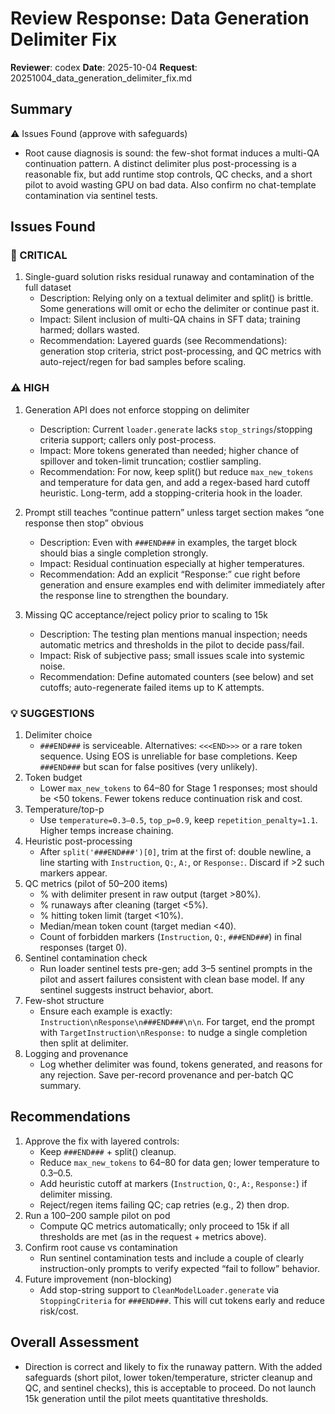 # Review Response: Data Generation Delimiter Fix

**Reviewer**: codex
**Date**: 2025-10-04
**Request**: 20251004_data_generation_delimiter_fix.md

## Summary
⚠️ Issues Found (approve with safeguards)

- Root cause diagnosis is sound: the few-shot format induces a multi-QA continuation pattern. A distinct delimiter plus post-processing is a reasonable fix, but add runtime stop controls, QC checks, and a short pilot to avoid wasting GPU on bad data. Also confirm no chat-template contamination via sentinel tests.

## Issues Found

### 🚨 CRITICAL
1. Single-guard solution risks residual runaway and contamination of the full dataset
   - Description: Relying only on a textual delimiter and split() is brittle. Some generations will omit or echo the delimiter or continue past it.
   - Impact: Silent inclusion of multi-QA chains in SFT data; training harmed; dollars wasted.
   - Recommendation: Layered guards (see Recommendations): generation stop criteria, strict post-processing, and QC metrics with auto-reject/regen for bad samples before scaling.

### ⚠️ HIGH
1. Generation API does not enforce stopping on delimiter
   - Description: Current `loader.generate` lacks `stop_strings`/stopping criteria support; callers only post-process.
   - Impact: More tokens generated than needed; higher chance of spillover and token-limit truncation; costlier sampling.
   - Recommendation: For now, keep split() but reduce `max_new_tokens` and temperature for data gen, and add a regex-based hard cutoff heuristic. Long-term, add a stopping-criteria hook in the loader.

2. Prompt still teaches “continue pattern” unless target section makes “one response then stop” obvious
   - Description: Even with `###END###` in examples, the target block should bias a single completion strongly.
   - Impact: Residual continuation especially at higher temperatures.
   - Recommendation: Add an explicit “Response:” cue right before generation and ensure examples end with delimiter immediately after the response line to strengthen the boundary.

3. Missing QC acceptance/reject policy prior to scaling to 15k
   - Description: The testing plan mentions manual inspection; needs automatic metrics and thresholds in the pilot to decide pass/fail.
   - Impact: Risk of subjective pass; small issues scale into systemic noise.
   - Recommendation: Define automated counters (see below) and set cutoffs; auto-regenerate failed items up to K attempts.

### 💡 SUGGESTIONS
1. Delimiter choice
   - `###END###` is serviceable. Alternatives: `<<<END>>>` or a rare token sequence. Using EOS is unreliable for base completions. Keep `###END###` but scan for false positives (very unlikely).
2. Token budget
   - Lower `max_new_tokens` to 64–80 for Stage 1 responses; most should be <50 tokens. Fewer tokens reduce continuation risk and cost.
3. Temperature/top-p
   - Use `temperature=0.3–0.5`, `top_p=0.9`, keep `repetition_penalty≈1.1`. Higher temps increase chaining.
4. Heuristic post-processing
   - After `split('###END###')[0]`, trim at the first of: double newline, a line starting with `Instruction`, `Q:`, `A:`, or `Response:`. Discard if >2 such markers appear.
5. QC metrics (pilot of 50–200 items)
   - % with delimiter present in raw output (target >80%).
   - % runaways after cleaning (target <5%).
   - % hitting token limit (target <10%).
   - Median/mean token count (target median <40).
   - Count of forbidden markers (`Instruction`, `Q:`, `###END###`) in final responses (target 0).
6. Sentinel contamination check
   - Run loader sentinel tests pre-gen; add 3–5 sentinel prompts in the pilot and assert failures consistent with clean base model. If any sentinel suggests instruct behavior, abort.
7. Few-shot structure
   - Ensure each example is exactly: `Instruction\nResponse\n###END###\n\n`. For target, end the prompt with `TargetInstruction\nResponse:` to nudge a single completion then split at delimiter.
8. Logging and provenance
   - Log whether delimiter was found, tokens generated, and reasons for any rejection. Save per-record provenance and per-batch QC summary.

## Recommendations
1. Approve the fix with layered controls:
   - Keep `###END###` + split() cleanup.
   - Reduce `max_new_tokens` to 64–80 for data gen; lower temperature to 0.3–0.5.
   - Add heuristic cutoff at markers (`Instruction`, `Q:`, `A:`, `Response:`) if delimiter missing.
   - Reject/regen items failing QC; cap retries (e.g., 2) then drop.
2. Run a 100–200 sample pilot on pod
   - Compute QC metrics automatically; only proceed to 15k if all thresholds are met (as in the request + metrics above).
3. Confirm root cause vs contamination
   - Run sentinel contamination tests and include a couple of clearly instruction-only prompts to verify expected “fail to follow” behavior.
4. Future improvement (non-blocking)
   - Add stop-string support to `CleanModelLoader.generate` via `StoppingCriteria` for `###END###`. This will cut tokens early and reduce risk/cost.

## Overall Assessment
- Direction is correct and likely to fix the runaway pattern. With the added safeguards (short pilot, lower token/temperature, stricter cleanup and QC, and sentinel checks), this is acceptable to proceed. Do not launch 15k generation until the pilot meets quantitative thresholds.

